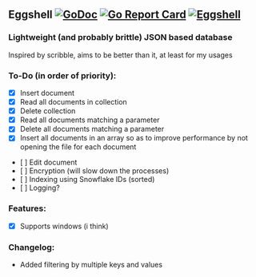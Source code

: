 ## Eggshell [![GoDoc](https://godoc.org/github.com/courtier/eggshell?status.svg)](https://godoc.org/github.com/courtier/eggshell) [![Go Report Card](https://goreportcard.com/badge/github.com/courtier/eggshell)](https://goreportcard.com/report/github.com/courtier/eggshell) [![Eggshell](https://circleci.com/gh/courtier/eggshell.svg?style=svg)](https://circleci.com/gh/courtier/eggshell)


### Lightweight (and probably brittle) JSON based database

Inspired by scribble, aims to be better than it, at least for my usages

### To-Do (in order of priority):
- [X] Insert document
- [X] Read all documents in collection
- [X] Delete collection
- [X] Read all documents matching a parameter
- [X] Delete all documents matching a parameter
- [X] Insert all documents in an array so as to improve performance by not opening the file for each document
- [ ] Edit document
- [ ] Encryption (will slow down the processes)
- [ ] Indexing using Snowflake IDs (sorted)
- [ ] Logging?

### Features:
- [X] Supports windows (i think)

### Changelog:
- Added filtering by multiple keys and values